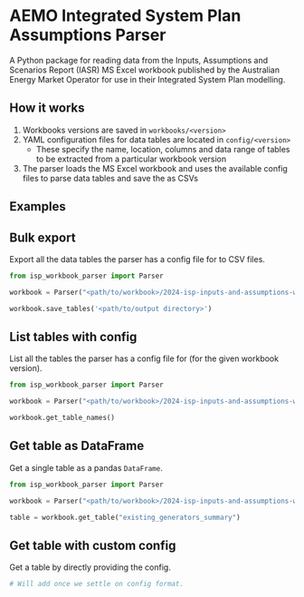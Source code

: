 # AEMO Integrated System Plan Assumptions Parser

A Python package for reading data from the Inputs, Assumptions and Scenarios Report (IASR) MS Excel workbook
published by the Australian Energy Market Operator for use in their Integrated System Plan modelling.

## How it works

1. Workbooks versions are saved in `workbooks/<version>`
2. YAML configuration files for data tables are located in `config/<version>`
   - These specify the name, location, columns and data range of tables to be extracted from a particular workbook version
3. The parser loads the MS Excel workbook and uses the available config files to parse data tables and save the as CSVs

## Examples

## Bulk export

Export all the data tables the parser has a config file for to CSV files.

```python
from isp_workbook_parser import Parser

workbook = Parser("<path/to/workbook>/2024-isp-inputs-and-assumptions-workbook.xlsx")

workbook.save_tables('<path/to/output directory>')
```

## List tables with config

List all the tables the parser has a config file for (for the given workbook version).

```python
from isp_workbook_parser import Parser

workbook = Parser("<path/to/workbook>/2024-isp-inputs-and-assumptions-workbook.xlsx")

workbook.get_table_names()
```

## Get table as DataFrame

Get a single table as a pandas `DataFrame`.

```python
from isp_workbook_parser import Parser

workbook = Parser("<path/to/workbook>/2024-isp-inputs-and-assumptions-workbook.xlsx")

table = workbook.get_table("existing_generators_summary")
```

## Get table with custom config

Get a table by directly providing the config.

```python
# Will add once we settle on config format.
```
